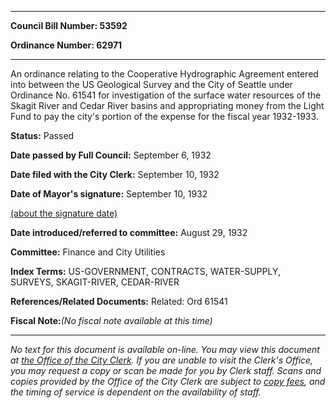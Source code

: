 

********

**Council Bill Number: 53592**
   
**Ordinance Number: 62971**
********

 An ordinance relating to the Cooperative Hydrographic Agreement entered into between the US Geological Survey and the City of Seattle under Ordinance No. 61541 for investigation of the surface water resources of the Skagit River and Cedar River basins and appropriating money from the Light Fund to pay the city's portion of the expense for the fiscal year 1932-1933.

**Status:** Passed
   
**Date passed by Full Council:** September 6, 1932
   
**Date filed with the City Clerk:** September 10, 1932
   
**Date of Mayor's signature:** September 10, 1932
   
[(about the signature date)](/~public/approvaldate.htm)
   
   
   
**Date introduced/referred to committee:** August 29, 1932
   
**Committee:** Finance and City Utilities
   
   
**Index Terms:** US-GOVERNMENT, CONTRACTS, WATER-SUPPLY, SURVEYS, SKAGIT-RIVER, CEDAR-RIVER

**References/Related Documents:** Related: Ord 61541

**Fiscal Note:**_(No fiscal note available at this time)_
********

_No text for this document is available on-line. You may view this document at [the Office of the City Clerk](http://www.seattle.gov/leg/clerk/contactUs.htm). If you are unable to visit the Clerk's Office, you may request a copy or scan be made for you by Clerk staff. Scans and copies provided by the Office of the City Clerk are subject to [copy fees](http://clerk.seattle.gov/~public/clerkfees.htm), and the timing of service is dependent on the availability of staff._

